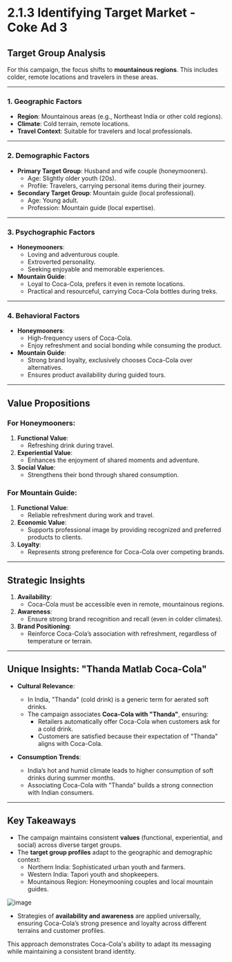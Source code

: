 # 2.1.3 Identifying Target Market - Coke Ad 3

## Target Group Analysis
For this campaign, the focus shifts to **mountainous regions**. This includes colder, remote locations and travelers in these areas.

---

### 1. **Geographic Factors**
- **Region**: Mountainous areas (e.g., Northeast India or other cold regions).
- **Climate**: Cold terrain, remote locations.
- **Travel Context**: Suitable for travelers and local professionals.

---

### 2. **Demographic Factors**
- **Primary Target Group**: Husband and wife couple (honeymooners).
  - Age: Slightly older youth (20s).
  - Profile: Travelers, carrying personal items during their journey.
- **Secondary Target Group**: Mountain guide (local professional).
  - Age: Young adult.
  - Profession: Mountain guide (local expertise).

---

### 3. **Psychographic Factors**
- **Honeymooners**:
  - Loving and adventurous couple.
  - Extroverted personality.
  - Seeking enjoyable and memorable experiences.
- **Mountain Guide**:
  - Loyal to Coca-Cola, prefers it even in remote locations.
  - Practical and resourceful, carrying Coca-Cola bottles during treks.

---

### 4. **Behavioral Factors**
- **Honeymooners**:
  - High-frequency users of Coca-Cola.
  - Enjoy refreshment and social bonding while consuming the product.
- **Mountain Guide**:
  - Strong brand loyalty, exclusively chooses Coca-Cola over alternatives.
  - Ensures product availability during guided tours.

---

## Value Propositions

### For Honeymooners:
1. **Functional Value**:
   - Refreshing drink during travel.
2. **Experiential Value**:
   - Enhances the enjoyment of shared moments and adventure.
3. **Social Value**:
   - Strengthens their bond through shared consumption.

### For Mountain Guide:
1. **Functional Value**:
   - Reliable refreshment during work and travel.
2. **Economic Value**:
   - Supports professional image by providing recognized and preferred products to clients.
3. **Loyalty**:
   - Represents strong preference for Coca-Cola over competing brands.

---

## Strategic Insights
1. **Availability**:
   - Coca-Cola must be accessible even in remote, mountainous regions.
2. **Awareness**:
   - Ensure strong brand recognition and recall (even in colder climates).
3. **Brand Positioning**:
   - Reinforce Coca-Cola’s association with refreshment, regardless of temperature or terrain.

---

## Unique Insights: "Thanda Matlab Coca-Cola"
- **Cultural Relevance**:
  - In India, "Thanda" (cold drink) is a generic term for aerated soft drinks.
  - The campaign associates **Coca-Cola with "Thanda"**, ensuring:
    - Retailers automatically offer Coca-Cola when customers ask for a cold drink.
    - Customers are satisfied because their expectation of "Thanda" aligns with Coca-Cola.

- **Consumption Trends**:
  - India’s hot and humid climate leads to higher consumption of soft drinks during summer months.
  - Associating Coca-Cola with "Thanda" builds a strong connection with Indian consumers.

---

## Key Takeaways
- The campaign maintains consistent **values** (functional, experiential, and social) across diverse target groups.
- The **target group profiles** adapt to the geographic and demographic context:
  - Northern India: Sophisticated urban youth and farmers.
  - Western India: Tapori youth and shopkeepers.
  - Mountainous Region: Honeymooning couples and local mountain guides.

![image](https://github.com/user-attachments/assets/fec72264-03be-43bc-9e7d-a6075b20322f)

- Strategies of **availability and awareness** are applied universally, ensuring Coca-Cola’s strong presence and loyalty across different terrains and customer profiles.

This approach demonstrates Coca-Cola's ability to adapt its messaging while maintaining a consistent brand identity.
